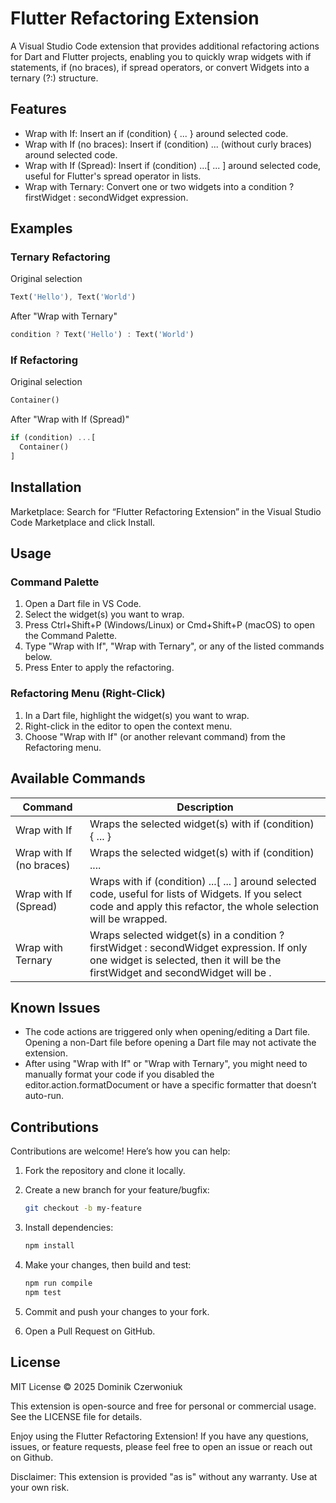 # Flutter Refactoring Extension

A Visual Studio Code extension that provides additional refactoring actions for Dart and Flutter projects, enabling you to quickly wrap widgets with if statements, if (no braces), if spread operators, or convert Widgets into a ternary (?:) structure.

## Features

- Wrap with If: Insert an if (condition) { ... } around selected code.
- Wrap with If (no braces): Insert if (condition) ... (without curly braces) around selected code.
- Wrap with If (Spread): Insert if (condition) ...[ ... ] around selected code, useful for Flutter's spread operator in lists.
- Wrap with Ternary: Convert one or two widgets into a condition ? firstWidget : secondWidget expression.

## Examples

### Ternary Refactoring

Original selection

```dart
Text('Hello'), Text('World')
```

After "Wrap with Ternary"

```dart
condition ? Text('Hello') : Text('World')
```

### If Refactoring

Original selection

```dart
Container()
```

After "Wrap with If (Spread)"

```dart
if (condition) ...[
  Container()
]
```

## Installation

Marketplace: Search for “Flutter Refactoring Extension” in the Visual Studio Code Marketplace and click Install.

## Usage

### Command Palette

1. Open a Dart file in VS Code.
2. Select the widget(s) you want to wrap.
3. Press Ctrl+Shift+P (Windows/Linux) or Cmd+Shift+P (macOS) to open the Command Palette.
4. Type "Wrap with If", "Wrap with Ternary", or any of the listed commands below.
5. Press Enter to apply the refactoring.

### Refactoring Menu (Right-Click)

1. In a Dart file, highlight the widget(s) you want to wrap.
2. Right-click in the editor to open the context menu.
3. Choose "Wrap with If" (or another relevant command) from the Refactoring menu.

## Available Commands

| Command                     | Description                                                                 |
|------------------------------|-----------------------------------------------------------------------------|
| Wrap with If                | Wraps the selected widget(s) with if (condition) { ... }                  |
| Wrap with If (no braces)    | Wraps the selected widget(s) with if (condition) ....                     |
| Wrap with If (Spread)       | Wraps with if (condition) ...[ ... ] around selected code, useful for lists of Widgets. If you select code and apply this refactor, the whole selection will be wrapped. |
| Wrap with Ternary           | Wraps selected widget(s) in a condition ? firstWidget : secondWidget expression. If only one widget is selected, then it will be the firstWidget and secondWidget will be . |

## Known Issues

- The code actions are triggered only when opening/editing a Dart file. Opening a non-Dart file before opening a Dart file may not activate the extension.
- After using "Wrap with If" or "Wrap with Ternary", you might need to manually format your code if you disabled the editor.action.formatDocument or have a specific formatter that doesn’t auto-run.

## Contributions

Contributions are welcome! Here’s how you can help:

1. Fork the repository and clone it locally.
2. Create a new branch for your feature/bugfix:

    ```bash
    git checkout -b my-feature
    ```

3. Install dependencies:

    ```bash
    npm install
    ```

4. Make your changes, then build and test:

    ```bash
    npm run compile
    npm test
    ```

5. Commit and push your changes to your fork.
6. Open a Pull Request on GitHub.

## License

MIT License © 2025 Dominik Czerwoniuk

This extension is open-source and free for personal or commercial usage. See the LICENSE file for details.

Enjoy using the Flutter Refactoring Extension! If you have any questions, issues, or feature requests, please feel free to open an issue or reach out on Github.

Disclaimer:
This extension is provided "as is" without any warranty. Use at your own risk.
